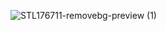 
![STL176711-removebg-preview (1)](https://github.com/user-attachments/assets/1e68427e-fa45-4292-994b-d68250ad0dcf)
